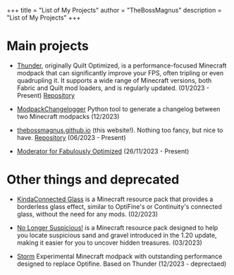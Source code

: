 
+++
title = "List of My Projects"
author = "TheBossMagnus"
description = "List of My Projects"
+++

# Main projects
* [Thunder](https://modrinth.com/modpack/Thunder), originally Quilt Optimized, is a performance-focused Minecraft modpack that can significantly improve your FPS, often tripling or even quadrupling it. It supports a wide range of Minecraft versions, both Fabric and Quilt mod loaders, and is regularly updated. (01/2023 - Present) [Repository](https://github.com/TheBossMagnus/Thunder)

* [ModpackChangelogger](https://github.com/TheBossMagnus/ModpackChangelogger) Python tool to generate a changelog between two Minecraft modpacks (12/2023)

* [thebossmagnus.github.io](https://thebossmagnus.github.io) (this website!). Nothing too fancy, but nice to have. [Repository](https://github.com/TheBossMagnus/thebossmagnus.github.io) (06/2023 - Present)

* [Moderator for Fabulously Optimized](https://download.fo) (26/11/2023 - Present)

# Other things and deprecated

* [KindaConnected Glass](https://modrinth.com/resourcepack/connected-glass-texture) is a Minecraft resource pack that provides a borderless glass effect, similar to OptiFine's or Continuity's connected glass, without the need for any mods. (02/2023)

* [No Longer Suspicious!](https://modrinth.com/resourcepack/nolongersuspicious) is a Minecraft resource pack designed to help you locate suspicious sand and gravel introduced in the 1.20 update, making it easier for you to uncover hidden treasures. (03/2023)

* [Storm](https://github.com/TheBossMagnus/Storm) Experimental Minecraft modpack with outstanding performance designed to replace Optifine. Based on Thunder (12/2023 - deprectaed)
